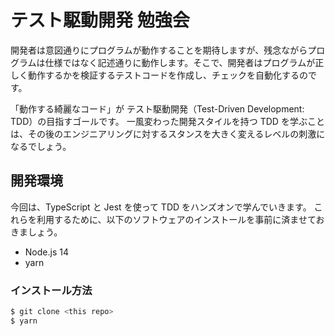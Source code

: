 # テスト駆動開発 勉強会

開発者は意図通りにプログラムが動作することを期待しますが、残念ながらプログラムは仕様ではなく記述通りに動作します。そこで、開発者はプログラムが正しく動作するかを検証するテストコードを作成し、チェックを自動化するのです。

「動作する綺麗なコード」が テスト駆動開発（Test-Driven Development: TDD）の目指すゴールです。
一風変わった開発スタイルを持つ TDD を学ぶことは、その後のエンジニアリングに対するスタンスを大きく変えるレベルの刺激になるでしょう。

## 開発環境

今回は、TypeScript と Jest を使って TDD をハンズオンで学んでいきます。
これらを利用するために、以下のソフトウェアのインストールを事前に済ませておきましょう。

- Node.js 14
- yarn

### インストール方法

```sh
$ git clone <this repo>
$ yarn
```
